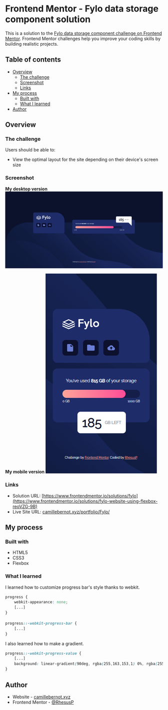 # Frontend Mentor - Fylo data storage component solution

This is a solution to the [Fylo data storage component challenge on Frontend Mentor](https://www.frontendmentor.io/challenges/fylo-data-storage-component-1dZPRbV5n). Frontend Mentor challenges help you improve your coding skills by building realistic projects. 

## Table of contents

- [Overview](#overview)
  - [The challenge](#the-challenge)
  - [Screenshot](#screenshot)
  - [Links](#links)
- [My process](#my-process)
  - [Built with](#built-with)
  - [What I learned](#what-i-learned)
- [Author](#author)


## Overview

### The challenge

Users should be able to:

- View the optimal layout for the site depending on their device's screen size

### Screenshot


**My desktop version**
![desktop version](./design/my-desktop-version.png)


**My mobile version**
![mobile version](./design/my-mobile-version.png)

### Links

- Solution URL: [https://www.frontendmentor.io/solutions/fylo](https://www.frontendmentor.io/solutions/fylo-website-using-flexbox-reoVZG-9B)
- Live Site URL: [camillebernot.xyz/portfolio/Fylo/](https://camillebernot.xyz/portfolio/Fylo/)

## My process

### Built with

- HTML5
- CSS3
- Flexbox


### What I learned

I learned how to customize progress bar's style thanks to webkit. 

```css
progress {
    webkit-appearance: none;
    [...]
}

progress::-webkit-progress-bar {
    [...]
}
```

I also learned how to make a gradient.

```css
progress::-webkit-progress-value {
    [...]
    background: linear-gradient(90deg, rgba(255,163,153,1) 0%, rgba(255,77,151,1) 100%);
}

```

## Author

- Website - [camillebernot.xyz](https://camillebernot.xyz)
- Frontend Mentor - [@RhesusP](https://www.frontendmentor.io/profile/RhesusP)